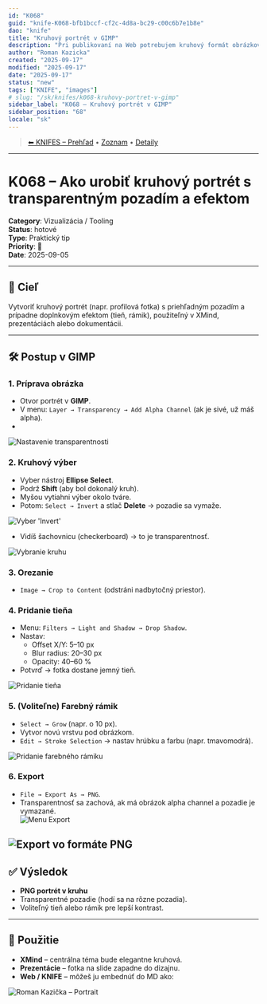 ```yaml
---
id: "K068"
guid: "knife-K068-bfb1bccf-cf2c-4d8a-bc29-c00c6b7e1b8e"
dao: "knife"
title: "Kruhový portrét v GIMP"
description: "Pri publikovaní na Web potrebujem kruhový formát obrázkov. Najjednoduchšie je použiť GIMP. Práca na 5 minút"
author: "Roman Kazicka"
created: "2025-09-17"
modified: "2025-09-17"
date: "2025-09-17"
status: "new"
tags: ["KNIFE", "images"]
# slug: "/sk/knifes/k068-kruhovy-portret-v-gimp"
sidebar_label: "K068 – Kruhový portrét v GIMP"
sidebar_position: "68"
locale: "sk"
---
```

<!-- body:start -->

<!-- nav:knifes -->
> [⬅ KNIFES – Prehľad](../overview.md) • [Zoznam](../KNIFE_Overview_List.md) • [Detaily](../KNIFE_Overview_Details.md)
---

# K068 – Ako urobiť kruhový portrét s transparentným pozadím a efektom

**Category**: Vizualizácia / Tooling  
**Status**: hotové  
**Type**: Praktický tip  
**Priority**: 🎯  
**Date**: 2025-09-05  

---

## 🎯 Cieľ
Vytvoriť kruhový portrét (napr. profilová fotka) s priehľadným pozadím a prípadne doplnkovým efektom (tieň, rámik), použiteľný v XMind, prezentáciách alebo dokumentácii.

---

## 🛠️ Postup v GIMP

### 1. Príprava obrázka
- Otvor portrét v **GIMP**.  
- V menu: `Layer → Transparency → Add Alpha Channel` (ak je sivé, už máš alpha).  
- 
![Nastavenie transparentnosti](./img/02-see-transparency-alpha.png)
### 2. Kruhový výber
- Vyber nástroj **Ellipse Select**.  
- Podrž **Shift** (aby bol dokonalý kruh).  
- Myšou vytiahni výber okolo tváre.  
- Potom: `Select → Invert` a stlač **Delete** → pozadie sa vymaže.  
  
![Vyber 'Invert'](./img/05-select-invert.png)

- Vidíš šachovnicu (checkerboard) → to je transparentnosť.  

![Vybranie kruhu](./img/01-menu-Select-elipse.png)

### 3. Orezanie
- `Image → Crop to Content` (odstráni nadbytočný priestor).  

### 4. Pridanie tieňa
- Menu: `Filters → Light and Shadow → Drop Shadow`.  
- Nastav:  
  - Offset X/Y: 5–10 px  
  - Blur radius: 20–30 px  
  - Opacity: 40–60 %  
- Potvrď → fotka dostane jemný tieň.  

![Pridanie tieňa](./img/03-drop-shadow.png)

### 5. (Voliteľne) Farebný rámik
- `Select → Grow` (napr. o 10 px).  
- Vytvor novú vrstvu pod obrázkom.  
- `Edit → Stroke Selection` → nastav hrúbku a farbu (napr. tmavomodrá).  

![Pridanie farebného rámiku](./img/04-stroke-selection-line.png)

### 6. Export
- `File → Export As → PNG`.  
- Transparentnosť sa zachová, ak má obrázok alpha channel a pozadie je vymazané.  
![Menu Export](./img/06-menu-export.png)

![Export vo formáte PNG](./img/07-export-to-png.png)
---

## ✅ Výsledok
- **PNG portrét v kruhu**  
- Transparentné pozadie (hodí sa na rôzne pozadia).  
- Voliteľný tieň alebo rámik pre lepší kontrast.  

---

## 🧭 Použitie
- **XMind** – centrálna téma bude elegantne kruhová.  
- **Prezentácie** – fotka na slide zapadne do dizajnu.  
- **Web / KNIFE** – môžeš ju embednúť do MD ako:

![Roman Kazička – Portrait](./img/rka-portret-circle-04.png)
